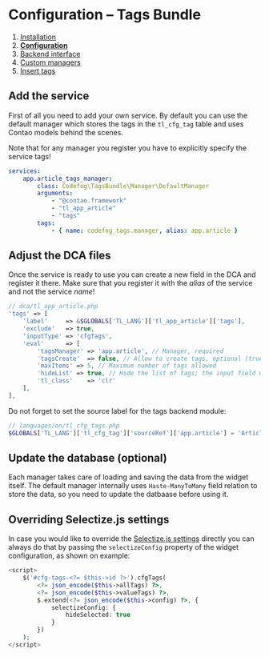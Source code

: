 # Configuration – Tags Bundle

1. [Installation](01-installation.md)
2. [**Configuration**](02-config.md)
3. [Backend interface](03-backend.md)
4. [Custom managers](04-custom-managers.md)
5. [Insert tags](05-insert-tags.md)


## Add the service

First of all you need to add your own service. By default you can use the default manager which stores
the tags in the `tl_cfg_tag` table and uses Contao models behind the scenes.

Note that for any manager you register you have to explicitly specify the service tags!

```yml
services:
    app.article_tags_manager:
        class: Codefog\TagsBundle\Manager\DefaultManager
        arguments:
            - "@contao.framework"
            - "tl_app_article"
            - "tags"
        tags:
            - { name: codefog_tags.manager, alias: app.article }
```


## Adjust the DCA files

Once the service is ready to use you can create a new field in the DCA and register it there. Make
sure that you register it with the *alias* of the service and not the service *name*!

```php
// dca/tl_app_article.php
'tags' => [
    'label'     => &$GLOBALS['TL_LANG']['tl_app_article']['tags'],
    'exclude'   => true,
    'inputType' => 'cfgTags',
    'eval'      => [
        'tagsManager' => 'app.article', // Manager, required
        'tagsCreate'  => false, // Allow to create tags, optional (true by default)
        'maxItems' => 5, // Maximum number of tags allowed
        'hideList' => true, // Hide the list of tags; the input field will be still visible
        'tl_class'    => 'clr'
    ],
],
````

Do not forget to set the source label for the tags backend module: 

```php
// languages/en/tl_cfg_tags.php
$GLOBALS['TL_LANG']['tl_cfg_tag']['sourceRef']['app.article'] = 'Article';
```


## Update the database (optional)

Each manager takes care of loading and saving the data from the widget itself. The default manager
internally uses `Haste-ManyToMany` field relation to store the data, so you need to update the datbaase
before using it.


## Overriding Selectize.js settings

In case you would like to override the [Selectize.js settings](https://github.com/selectize/selectize.js/blob/master/docs/usage.md) 
directly you can always do that by passing the `selectizeConfig` property of the widget configuration, as shown on example:

```php
<script>
    $('#cfg-tags-<?= $this->id ?>').cfgTags(
        <?= json_encode($this->allTags) ?>, 
        <?= json_encode($this->valueTags) ?>, 
        $.extend(<?= json_encode($this->config) ?>, { 
            selectizeConfig: {
                hideSelected: true
            }
        })
    );
</script>
```
